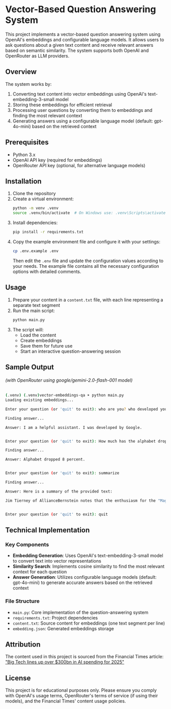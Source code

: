 # Vector-Based Question Answering System

This project implements a vector-based question answering system using OpenAI's embeddings and configurable language models. It allows users to ask questions about a given text content and receive relevant answers based on semantic similarity. The system supports both OpenAI and OpenRouter as LLM providers.

## Overview

The system works by:
1. Converting text content into vector embeddings using OpenAI's text-embedding-3-small model
2. Storing these embeddings for efficient retrieval
3. Processing user questions by converting them to embeddings and finding the most relevant context
4. Generating answers using a configurable language model (default: gpt-4o-mini) based on the retrieved context

## Prerequisites

- Python 3.x
- OpenAI API key (required for embeddings)
- OpenRouter API key (optional, for alternative language models)

## Installation

1. Clone the repository
2. Create a virtual environment:
   ```bash
   python -m venv .venv
   source .venv/bin/activate  # On Windows use: .venv\Scripts\activate
   ```
3. Install dependencies:
   ```bash
   pip install -r requirements.txt
   ```
4. Copy the example environment file and configure it with your settings:
   ```bash
   cp .env.example .env
   ```
   Then edit the `.env` file and update the configuration values according to your needs. The example file contains all the necessary configuration options with detailed comments.

## Usage

1. Prepare your content in a `content.txt` file, with each line representing a separate text segment
2. Run the main script:
   ```bash
   python main.py
   ```
3. The script will:
   - Load the content
   - Create embeddings
   - Save them for future use
   - Start an interactive question-answering session

## Sample Output
###### (with OpenRouter using google/gemini-2.0-flash-001 model)
```bash
(.venv) (.venv)vector-embeddings-qa ➤ python main.py
Loading existing embeddings...

Enter your question (or 'quit' to exit): who are you? who developed you?                                   

Finding answer...

Answer: I am a helpful assistant. I was developed by Google.


Enter your question (or 'quit' to exit): How much has the alphabet dropped?

Finding answer...

Answer: Alphabet dropped 8 percent.


Enter your question (or 'quit' to exit): summarize

Finding answer...

Answer: Here is a summary of the provided text:

Jim Tierney of AllianceBernstein notes that the enthusiasm for the "Magnificent Seven" stocks is waning. This group, which includes Apple, Nvidia, and Tesla, significantly outspends the rest of the S&P 500, with a 40% increase in capital spending in 2024 compared to just 3.5% for the other 493 companies. Their profits also grew substantially more, at 33% versus 5% for the rest. Google is also mentioned for introducing "AI overviews" in its search results, which are displacing traditional search result links.


Enter your question (or 'quit' to exit): quit
```

## Technical Implementation

### Key Components

- **Embedding Generation**: Uses OpenAI's text-embedding-3-small model to convert text into vector representations
- **Similarity Search**: Implements cosine similarity to find the most relevant context for each question
- **Answer Generation**: Utilizes configurable language models (default: gpt-4o-mini) to generate accurate answers based on the retrieved context

### File Structure

- `main.py`: Core implementation of the question-answering system
- `requirements.txt`: Project dependencies
- `content.txt`: Source content for embeddings (one text segment per line)
- `embedding.json`: Generated embeddings storage

## Attribution

The content used in this project is sourced from the Financial Times article:
["Big Tech lines up over $300bn in AI spending for 2025"](https://www.ft.com/content/634b7ec5-10c3-44d3-ae49-2a5b9ad566fa)

## License

This project is for educational purposes only. Please ensure you comply with OpenAI's usage terms, OpenRouter's terms of service (if using their models), and the Financial Times' content usage policies.